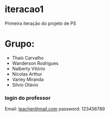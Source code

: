 # iteracao1
Primeira iteração do projeto de PS

# Grupo:
- Thaís Carvalho
- Wanderson Rodrigues
- Nalberty Vitório
- Nícolas Arthur
- Varley Miranda
- Sílvio Otávio

### login do professor
Email: teacher@mail.com
password: 123456789